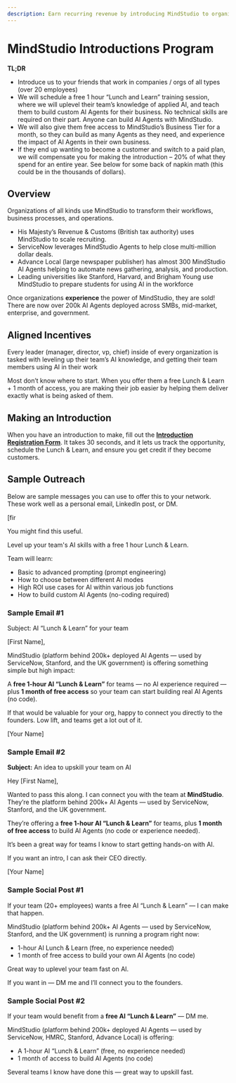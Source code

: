 ```yaml
---
description: Earn recurring revenue by introducing MindStudio to organizations.
---
```


# MindStudio Introductions Program

**TL;DR**

* Introduce us to your friends that work in companies / orgs of all types (over 20 employees)
* We will schedule a free 1 hour “Lunch and Learn” training session, where we will uplevel their team’s knowledge of applied AI, and teach them to build custom AI Agents for their business. No technical skills are required on their part. Anyone can build AI Agents with MindStudio.
* We will also give them free access to MindStudio’s Business Tier for a month, so they can build as many Agents as they need, and experience the impact of AI Agents in their own business.
* If they end up wanting to become a customer and switch to a paid plan, we will compensate you for making the introduction – 20% of what they spend for an entire year. See below for some back of napkin math (this could be in the thousands of dollars).

## Overview

Organizations of all kinds use MindStudio to transform their workflows, business processes, and operations.

* His Majesty’s Revenue & Customs (British tax authority) uses MindStudio to scale recruiting.
* ServiceNow leverages MindStudio Agents to help close multi-million dollar deals.
* Advance Local (large newspaper publisher) has almost 300 MindStudio AI Agents helping to automate news gathering, analysis, and production.
* Leading universities like Stanford, Harvard, and Brigham Young use MindStudio to prepare students for using AI in the workforce

Once organizations **experience** the power of MindStudio, they are sold! There are now over 200k AI Agents deployed across SMBs, mid-market, enterprise, and government.

## Aligned Incentives

Every leader (manager, director, vp, chief) inside of every organization is tasked with leveling up their team’s AI knowledge, and getting their team members using AI in their work

Most don’t know where to start. When you offer them a free Lunch & Learn + 1 month of access, you are making their job easier by helping them deliver exactly what is being asked of them.

## Making an Introduction

When you have an introduction to make, fill out the [**Introduction Registration Form**](https://docs.google.com/forms/d/e/1FAIpQLSecK9IqWXPmUn28ZUdG0lWBnxlud_b2tjuzaPzdsvfen46vnQ/viewform?usp=header). It takes 30 seconds, and it lets us track the opportunity, schedule the Lunch & Learn, and ensure you get credit if they become customers.

## Sample Outreach

Below are sample messages you can use to offer this to your network. These work well as a personal email, LinkedIn post, or DM.

\[fir

You might find this useful.

Level up your team's AI skills with a free 1 hour Lunch & Learn.

Team will learn:

* Basic to advanced prompting (prompt engineering)
* How to choose between different AI modes
* High ROI use cases for AI within various job functions
* How to build custom AI Agents  (no-coding required)



### **Sample Email #1**

Subject: AI “Lunch & Learn” for your team

\[First Name],

MindStudio (platform behind 200k+ deployed AI Agents — used by ServiceNow, Stanford, and the UK government) is offering something simple but high impact:

A **free 1-hour AI “Lunch & Learn”** for teams — no AI experience required — plus **1 month of free access** so your team can start building real AI Agents (no code).

If that would be valuable for your org, happy to connect you directly to the founders. Low lift, and teams get a lot out of it.

\[Your Name]

### **Sample Email #2**

**Subject:** An idea to upskill your team on AI

Hey \[First Name],

Wanted to pass this along. I can connect you with the team at **MindStudio**. They’re the platform behind 200k+ AI Agents — used by ServiceNow, Stanford, and the UK government.

They’re offering a **free 1-hour AI “Lunch & Learn”** for teams, plus **1 month of free access** to build AI Agents (no code or experience needed).

It’s been a great way for teams I know to start getting hands-on with AI.

If you want an intro, I can ask their CEO directly.

\[Your Name]

### **Sample Social Post #1**

If your team (20+ employees) wants a free AI “Lunch & Learn” — I can make that happen.

MindStudio (platform behind 200k+ AI Agents — used by ServiceNow, Stanford, and the UK government) is running a program right now:

* 1-hour AI Lunch & Learn (free, no experience needed)
* 1 month of free access to build your own AI Agents (no code)

Great way to uplevel your team fast on AI.

If you want in — DM me and I’ll connect you to the founders.

### **Sample Social Post #2**

If your team would benefit from a **free AI “Lunch & Learn”** — DM me.

MindStudio (platform behind 200k+ deployed AI Agents — used by ServiceNow, HMRC, Stanford, Advance Local) is offering:

* A 1-hour AI “Lunch & Learn” (free, no experience needed)
* 1 month of access to build AI Agents (no code)

Several teams I know have done this — great way to upskill fast.
